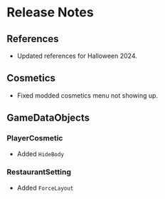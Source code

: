 # Release Notes

## References
- Updated references for Halloween 2024.

## Cosmetics
- Fixed modded cosmetics menu not showing up.

## GameDataObjects
### PlayerCosmetic
- Added `HideBody`
### RestaurantSetting
- Added `ForceLayout`